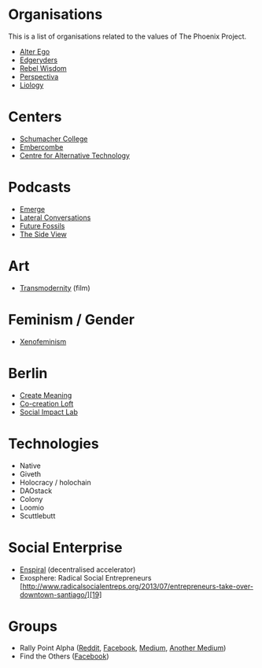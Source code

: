 # Organisations
This is a list of organisations related to the values of The Phoenix Project.

* [Alter Ego][1]
* [Edgeryders][2]
* [Rebel Wisdom][3]
* [Perspectiva][4]
* [Liology][5]

# Centers
* [Schumacher College][6]
* [Embercombe][7]
* [Centre for Alternative Technology][8]

# Podcasts
* [Emerge][9]
* [Lateral Conversations][10]
* [Future Fossils][11]
* [The Side View][12]

# Art
* [Transmodernity][13] (film)

# Feminism / Gender
* [Xenofeminism][14]

# Berlin
* [Create Meaning][15]
* [Co-creation Loft][16]
* [Social Impact Lab][17]

# Technologies
* Native
* Giveth
* Holocracy / holochain
* DAOstack
* Colony
* Loomio
* Scuttlebutt

# Social Enterprise
* [Enspiral][18] (decentralised accelerator)
* Exosphere: Radical Social Entrepreneurs [http://www.radicalsocialentreps.org/2013/07/entrepreneurs-take-over-downtown-santiago/][19]

# Groups
* Rally Point Alpha ([Reddit][20], [Facebook][21], [Medium][22], [Another Medium][23])
* Find the Others ([Facebook][24])

[1]:	http://alterego.network/
[2]:	https://edgeryders.eu
[3]:	https://www.rebelwisdom.co.uk/
[4]:	https://www.systems-souls-society.com/
[5]:	http://www.liology.org/
[6]:	https://www.schumachercollege.org.uk/
[7]:	https://embercombe.org/catalyst/
[8]:	https://www.cat.org.uk/
[9]:	http://www.emerge.is/
[10]:	http://www.tom-amarque.de/lateralconversations/
[11]:	https://shows.pippa.io/futurefossils/?fbclid=IwAR0mlkU2S1A7MKGH-6l0i23mN66ADvOS9uoQBzDKRlpaLaxc713lJaTuB1I
[12]:	http://thesideview.co/?
[13]:	https://www.transmodernity.org/
[14]:	http://www.laboriacuboniks.net/
[15]:	http://www.createmeaning.com/?fbclid=IwAR1_TYACpW9xVEZX_Fv-brRNZ0mAcRuR-sgZ9MBLi3Fc_TgOOdsEJAuNK3A
[16]:	http://www.cocreationloft.com
[17]:	https://berlin.socialimpactlab.eu/community/
[18]:	https://enspiral.com/
[19]:	http://www.radicalsocialentreps.org/2013/07/entrepreneurs-take-over-downtown-santiago/
[20]:	https://www.reddit.com/r/Rally_Point_Bravo/
[21]:	https://www.facebook.com/groups/625210141012983/
[22]:	https://medium.com/rally-point-journal
[23]:	https://medium.com/rally-point-perspectives?fbclid=IwAR12AlD4BbRW_z9MpYI6sf7VTcZMzIVxRpOiYIFaur9GPEhrKeZw0Y2M2qM
[24]:	https://www.facebook.com/groups/findtheothers.community/